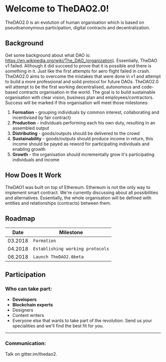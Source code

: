 # Welcome to TheDAO2.0!

TheDAO2.0 is an evolution of human organisation which is based on pseudoanonymous participation, digital contracts and decentralization.

## Background
Get some background about what DAO is: https://en.wikipedia.org/wiki/The_DAO_(organization).
Essentially, TheDAO v1 failed. Although it did succeed to prove that it is possible and there is something in it. Just like the first attempts for aero flight failed in crash.
TheDAO2.0 aims to overcome the mistakes that were done in v1 and attempt to build a more professional and solid protocol for future DAOs.
TheDAO2.0 will attempt to be the first working decentralised, autonomous and code-based contracts organisation in the world.
The goal is to build sustainable organisation with clear vision, business plan and employees/contractors. 
Success will be marked if this organisation will meet those milestones:

 1. **Formation** - grouping individuals by common interest, collaborating and incentivised by fair contract)
 2. **Production** - individuals performing each his own duty, resulting in an assembled output
 3. **Distributing** - goods/outputs should be delivered to the crowd 
 4. **Sustainability** - goods/outputs should produce income in return, this income should be payed as reword for participating individuals and enabling growth
 5. **Growth** - the organisation should incrementally grow it's participating individuals and income

## How Does It Work
TheDAO1 was built on top of Ethereum. Ethereum is not the only way to implement smart contract. We're currently discussing about all possibilities and alternatives.
Essentially, the whole organisation will be defined with entities and relationships (contracts) between them. 


## Roadmap
| Date           |Milestone                      |
|----------------|-------------------------------|
|03.2018		 |`Formation`           		 |
|04.2018         |`Establishing working protocols`            |
|06.2018         |`Launch TheDAO2.0beta`		 |


## Participation
### Who can take part:

 - **Developers**
 -  **Blockchain experts**
 - Designers
 - Content writers
 - Everyone else that wants to take part of the revolution. Send us your specialities and we'll find the best fit for you.
----------

### Communication:
Talk on gitter.im/thedao2.


